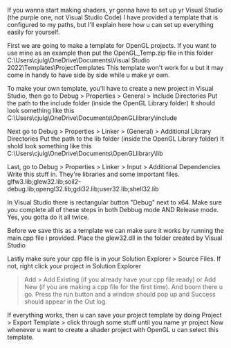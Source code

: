 If you wanna start making shaders, yr gonna have to set up yr Visual Studio (the purple one, not Visual Studio Code)
I have provided a template that is configured to my paths, but I'll explain here how u can set up everything easily for yourself.

First we are going to make a template for OpenGL projects. 
If you want to use mine as an example then put the OpenGL_Temp.zip file in this folder
C:\Users\cjulg\OneDrive\Documents\Visual Studio 2022\Templates\ProjectTemplates
This template won't work for u but it may come in handy to have side by side while u make yr own. 

To make your own template, you'll have to create a new project in Visual Studio, then go to
Debug > Properties > General > Include Directories
Put the path to the include folder (inside the OpenGL Library folder)
It should look something like this C:\Users\cjulg\OneDrive\Documents\OpenGLlibrary\include

Next go to 
Debug > Properties > Linker > (General) > Additional Library Directories
Put the path to the lib folder (inside the OpenGL Library folder)
It shold look something like this C:\Users\cjulg\OneDrive\Documents\OpenGLlibrary\lib

Last, go to
Debug > Properties > Linker > Input > Additional Dependencies
Write this stuff in. They're libraries and some important files.
glfw3.lib;glew32.lib;soil2-debug.lib;opengl32.lib;gdi32.lib;user32.lib;shell32.lib

In Visual Studio there is rectangular button "Debug" next to x64. 
Make sure you complete all of these steps in both Debbug mode AND Release mode. Yes, you gotta do it all twice.

Before we save this as a template we can make sure it works by running the main.cpp file i provided. 
Place the glew32.dll in the folder created by Visual Studio

Lastly make sure your cpp file is in your Solution Explorer > Source Files. If not, right click your project in Solution Explorer
> Add > Add Existing (if you already have your cpp file ready) or Add New (if you are making a cpp file for the first time).
And boom there u go. Press the run button and a window should pop up and Success should appear in the Out log.

If everything works, then u can save your project template by doing Project > Export Template > click through some stuff until you name yr project
Now whenever u want to create a shader project with OpenGL u can select this template. 


